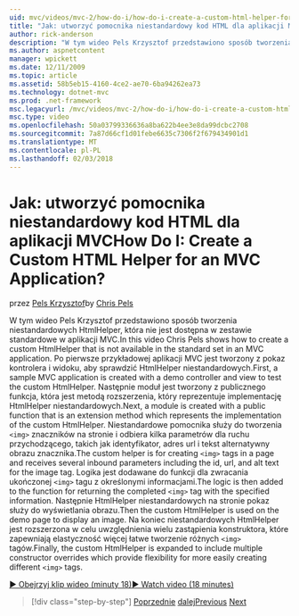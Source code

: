 ```yaml
---
uid: mvc/videos/mvc-2/how-do-i/how-do-i-create-a-custom-html-helper-for-an-mvc-application
title: "Jak: utworzyć pomocnika niestandardowy kod HTML dla aplikacji MVC | Microsoft Docs"
author: rick-anderson
description: "W tym wideo Pels Krzysztof przedstawiono sposób tworzenia niestandardowych HtmlHelper, która nie jest dostępna w zestawie standardowe w aplikacji MVC. Pierwszy, tawienia aplikacji MVC próbki..."
ms.author: aspnetcontent
manager: wpickett
ms.date: 12/11/2009
ms.topic: article
ms.assetid: 58b5eb15-4160-4ce2-ae70-6ba94262ea73
ms.technology: dotnet-mvc
ms.prod: .net-framework
msc.legacyurl: /mvc/videos/mvc-2/how-do-i/how-do-i-create-a-custom-html-helper-for-an-mvc-application
msc.type: video
ms.openlocfilehash: 50a03799336636a8ba622b4ee3e8da99dcbc2708
ms.sourcegitcommit: 7a87d66cf1d01febe6635c7306f2f679434901d1
ms.translationtype: MT
ms.contentlocale: pl-PL
ms.lasthandoff: 02/03/2018
---
```

<a name="how-do-i-create-a-custom-html-helper-for-an-mvc-application"></a><span data-ttu-id="acf7f-105">Jak: utworzyć pomocnika niestandardowy kod HTML dla aplikacji MVC</span><span class="sxs-lookup"><span data-stu-id="acf7f-105">How Do I: Create a Custom HTML Helper for an MVC Application?</span></span>
====================
<span data-ttu-id="acf7f-106">przez [Pels Krzysztof](https://twitter.com/chrispels)</span><span class="sxs-lookup"><span data-stu-id="acf7f-106">by [Chris Pels](https://twitter.com/chrispels)</span></span>

<span data-ttu-id="acf7f-107">W tym wideo Pels Krzysztof przedstawiono sposób tworzenia niestandardowych HtmlHelper, która nie jest dostępna w zestawie standardowe w aplikacji MVC.</span><span class="sxs-lookup"><span data-stu-id="acf7f-107">In this video Chris Pels shows how to create a custom HtmlHelper that is not available in the standard set in an MVC application.</span></span> <span data-ttu-id="acf7f-108">Po pierwsze przykładowej aplikacji MVC jest tworzony z pokaz kontrolera i widoku, aby sprawdzić HtmlHelper niestandardowych.</span><span class="sxs-lookup"><span data-stu-id="acf7f-108">First, a sample MVC application is created with a demo controller and view to test the custom HtmlHelper.</span></span> <span data-ttu-id="acf7f-109">Następnie moduł jest tworzony z publicznego funkcja, która jest metodą rozszerzenia, który reprezentuje implementację HtmlHelper niestandardowych.</span><span class="sxs-lookup"><span data-stu-id="acf7f-109">Next, a module is created with a public function that is an extension method which represents the implementation of the custom HtmlHelper.</span></span> <span data-ttu-id="acf7f-110">Niestandardowe pomocnika służy do tworzenia `<img>` znaczników na stronie i odbiera kilka parametrów dla ruchu przychodzącego, takich jak identyfikator, adres url i tekst alternatywny obrazu znacznika.</span><span class="sxs-lookup"><span data-stu-id="acf7f-110">The custom helper is for creating `<img>` tags in a page and receives several inbound parameters including the id, url, and alt text for the image tag.</span></span> <span data-ttu-id="acf7f-111">Logika jest dodawane do funkcji dla zwracania ukończonej `<img>` tagu z określonymi informacjami.</span><span class="sxs-lookup"><span data-stu-id="acf7f-111">The logic is then added to the function for returning the completed `<img>` tag with the specified information.</span></span> <span data-ttu-id="acf7f-112">Następnie HtmlHelper niestandardowych na stronie pokaz służy do wyświetlania obrazu.</span><span class="sxs-lookup"><span data-stu-id="acf7f-112">Then the custom HtmlHelper is used on the demo page to display an image.</span></span> <span data-ttu-id="acf7f-113">Na koniec niestandardowych HtmlHelper jest rozszerzona w celu uwzględnienia wielu zastąpienia konstruktora, które zapewniają elastyczność więcej łatwe tworzenie różnych `<img>` tagów.</span><span class="sxs-lookup"><span data-stu-id="acf7f-113">Finally, the custom HtmlHelper is expanded to include multiple constructor overrides which provide flexibility for more easily creating different `<img>` tags.</span></span>

[<span data-ttu-id="acf7f-114">&#9654; Obejrzyj klip wideo (minuty 18)</span><span class="sxs-lookup"><span data-stu-id="acf7f-114">&#9654; Watch video (18 minutes)</span></span>](https://channel9.msdn.com/Blogs/ASP-NET-Site-Videos/how-do-i-create-a-custom-html-helper-for-an-mvc-application)

>[!div class="step-by-step"]
<span data-ttu-id="acf7f-115">[Poprzednie](how-do-i-implement-view-models-to-manage-data-for-aspnet-mvc-views.md)
[dalej](how-do-i-work-with-model-binders-in-an-mvc-application.md)</span><span class="sxs-lookup"><span data-stu-id="acf7f-115">[Previous](how-do-i-implement-view-models-to-manage-data-for-aspnet-mvc-views.md)
[Next](how-do-i-work-with-model-binders-in-an-mvc-application.md)</span></span>
